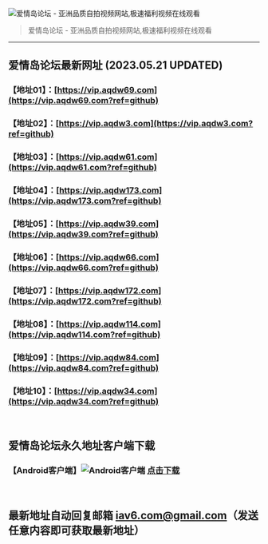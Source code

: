 ![爱情岛论坛 - 亚洲品质自拍视频网站,极速福利视频在线观看](http://ww1.sinaimg.cn/large/007drMcOgy1g5i6x3ua0xj30eg0393yo.jpg)
> 爱情岛论坛 - 亚洲品质自拍视频网站,极速福利视频在线观看

---

## 爱情岛论坛最新网址 (2023.05.21 UPDATED)
### 【地址01】：[https://vip.aqdw69.com](https://vip.aqdw69.com?ref=github)
### 【地址02】：[https://vip.aqdw3.com](https://vip.aqdw3.com?ref=github)
### 【地址03】：[https://vip.aqdw61.com](https://vip.aqdw61.com?ref=github)
### 【地址04】：[https://vip.aqdw173.com](https://vip.aqdw173.com?ref=github)
### 【地址05】：[https://vip.aqdw39.com](https://vip.aqdw39.com?ref=github)
### 【地址06】：[https://vip.aqdw66.com](https://vip.aqdw66.com?ref=github)
### 【地址07】：[https://vip.aqdw172.com](https://vip.aqdw172.com?ref=github)
### 【地址08】：[https://vip.aqdw114.com](https://vip.aqdw114.com?ref=github)
### 【地址09】：[https://vip.aqdw84.com](https://vip.aqdw84.com?ref=github)
### 【地址10】：[https://vip.aqdw34.com](https://vip.aqdw34.com?ref=github)
<br>

## 爱情岛论坛永久地址客户端下载
### 【Android客户端】![Android客户端](https://ww1.sinaimg.cn/large/007drMcOgy1fzljgv278jj300f00ia9t.jpg) [点击下载](https://app.aqdlt.app/v1/aqdlt_android_0828.apk)

<br>

## 最新地址自动回复邮箱 [iav6.com@gmail.com](mailto:iav6.com@gmail.com)（发送任意内容即可获取最新地址）
